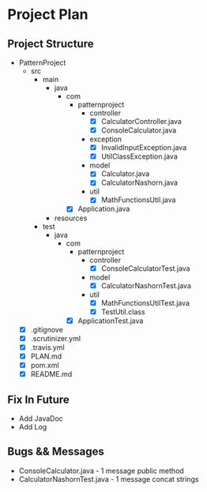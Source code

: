 # Project Plan
## Project Structure
* PatternProject
    * src
        * main
            * java
                * com
                    * patternproject
                        * controller
                            * [x] CalculatorController.java
                            * [x] ConsoleCalculator.java
                        * exception
                            * [x] InvalidInputException.java
                            * [x] UtilClassException.java
                        * model
                            * [x] Calculator.java
                            * [x] CalculatorNashorn.java
                        * util
                            * [x] MathFunctionsUtil.java
                    * [x] Application.java
            * resources
        * test
            * java
                * com
                    * patternproject
                        * controller
                            * [x] ConsoleCalculatorTest.java
                        * model
                            * [x] CalculatorNashornTest.java
                        * util
                            * [x] MathFunctionsUtilTest.java
                            * [x] TestUtil.class
                    * [x] ApplicationTest.java
    * [x] .gitignove
    * [x] .scrutinizer.yml
    * [x] .travis.yml
    * [x] PLAN.md
    * [x] pom.xml
    * [x] README.md

## Fix In Future
* Add JavaDoc
* Add Log

## Bugs && Messages
* ConsoleCalculator.java - 1 message public method
* CalculatorNashornTest.java - 1 message concat strings
